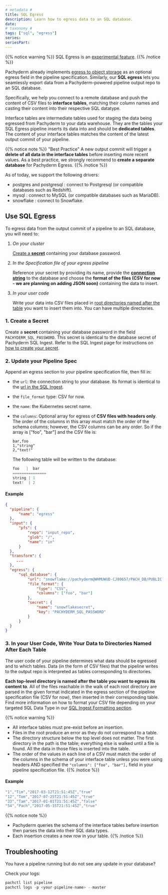 ```yaml
---
# metadata # 
title: SQL Egress 
description: Learn how to egress data to an SQL database.
date: 
# taxonomy #
tags: ["sql", "egress"]
series:
seriesPart:
---
```


{{% notice warning %}}
SQL Egress is an [experimental feature](../../../../reference/supported-releases/#experimental).
{{% /notice %}}

Pachyderm already implements [egress to object storage](../export-data-egress) as an optional egress field in the pipeline specification. 
Similarly, our **SQL egress** lets you seamlessly export data from a Pachyderm-powered pipeline output repo to an SQL database.

Specifically, we help you connect to a remote database and push the content of CSV files to **interface tables**, matching their column names and casting their content into their respective SQL datatype. 

Interface tables are intermediate tables used for staging the data being egressed from Pachyderm to your data warehouse.
They are the tables your SQL Egress pipeline inserts its data into and should be **dedicated tables**. The content of your interface tables matches the content of the latest output commit of your pipeline. 

{{% notice note %}}
 "Best Practice" 
A new output commit will trigger a **delete of all data in the interface tables** before inserting more recent values. As a best practice, we strongly recommend to **create a separate database** for Pachyderm Egress. 
{{% /notice %}}

As of today, we support the following drivers:

- postgres and postgresql : connect to Postgresql (or compatible databases such as Redshift).
- mysql : connect to MySQL (or compatible databases such as MariaDB).
- snowflake : connect to Snowflake.
## Use SQL Egress

To egress data from the output commit of a pipeline to an SQL database, you will need to:

 1. *On your cluster* 

    [Create a **secret**](#1-create-a-secret) containing your database password. 

 1. *In the Specification file of your egress pipeline*

    Reference your secret by providing its name, provide the [**connection string**](#2-update-your-pipeline-spec) to the database and choose the **format of the files (CSV for now - we are planning on adding JSON soon)** containing the data to insert.

 1. *In your user code*

    Write your data into CSV files placed in [root directories named after the table](#3-in-your-user-code-write-your-data-to-directories-named-after-each-table) you want to insert them into. 
    You can have multiple directories.

### 1. Create a Secret 

Create a **secret** containing your database password in the field `PACHYDERM_SQL_PASSWORD`. This secret is identical to the database secret of Pachyderm SQL Ingest. Refer to the SQL Ingest page for instructions on [how to create your secret](../sql-ingest).

### 2. Update your Pipeline Spec

Append an egress section to your pipeline specification file, then fill in:

- the `url`: the connection string to your database. Its format is identical to the [url in the SQL Ingest](../sql-ingest#database-connection-url).
- the `file_format` type: CSV for now.
- the `name`: the Kubernetes secret name.
- the `columns`: Optional array for egress of **CSV files with headers only**. The order of the columns in this array must match the order of the schema columns; however, the CSV columns can be any order. So if the array is ["foo", "bar"] and the CSV file is:

    ``` 
    bar,foo
    1,"string"
    2,"text!"
    ```
    The following table will be written to the database:

    ```s
    foo   |  bar
    ===============
    string | 1
    text!  | 2
    ```

#### Example

```json
{
  "pipeline": {
      "name": "egress"
  },
  "input": {
      "pfs": {
          "repo": "input_repo",
          "glob": "/",
          "name": "in"
      }
  },
  "transform": {
     ...
  },
  "egress": {
      "sql_database": {
          "url": "snowflake://pachyderm@WHMUWUD-CJ80657/PACH_DB/PUBLIC?warehouse=COMPUTE_WH",
          "file_format": {
              "type": "CSV",
              "columns": ["foo", "bar"]
          },
          "secret": {
              "name": "snowflakesecret",
              "key": "PACHYDERM_SQL_PASSWORD"
          }
      }
  }
}
```

### 3. In your User Code, Write Your Data to Directories Named After Each Table
 
The user code of your pipeline determines what data should be egressed and to which tables. 
Data (in the form of CSV files) that the pipeline writes to the output repo is interpreted as tables corresponding to directories. 

**Each top-level directory is named after the table you want to egress its content to**. All of the files reachable in the walk of each root directory are parsed in the given format indicated in the egress section of the pipeline specification file (CSV for now), then inserted in their corresponding table. Find more information on how to format your CSV file depending on your targeted SQL Data Type in our [SQL Ingest Formatting section](../sql-ingest#formats-and-sql-datatypes).

{{% notice warning %}}
- All interface tables must pre-exist before an insertion.
- Files in the root produce an error as they do not correspond to a table.
- The directory structure below the top level does not matter.  The first directory in the path is the table; everything else is walked until a file is found.  All the data in those files is inserted into the table.
- The order of the values in each line of a CSV must match the order of the columns in the schema of your interface table unless you were using headers AND specified the `"columns": ["foo", "bar"],` field in your pipeline specification file.
{{% /notice %}}
   
#### Example 
```s
"1","Tim","2017-03-12T21:51:45Z","true"
"12","Tom","2017-07-25T21:51:45Z","true"
"33","Tam","2017-01-01T21:51:45Z","false"
"54","Pach","2017-05-15T21:51:45Z","true"
```

{{% notice note %}}
- Pachyderm queries the schema of the interface tables before insertion then parses the data into their SQL data types.    
- Each insertion creates a new row in your table.
{{% /notice %}}

## Troubleshooting

You have a pipeline running but do not see any update in your database? 

Check your logs:

```s
pachctl list pipeline
pachctl logs -p <your-pipeline-name> --master
```


  

